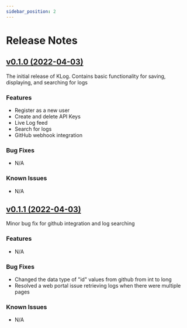 ```yaml
---
sidebar_position: 2
---
```


# Release Notes

## [v0.1.0 (2022-04-03)](https://github.com/Demetrioz/KLog/releases/tag/v0.1.0)

The initial release of KLog. Contains basic functionality for saving, displaying,
and searching for logs

### Features

- Register as a new user
- Create and delete API Keys
- Live Log feed
- Search for logs
- GitHub webhook integration

### Bug Fixes

- N/A

### Known Issues

- N/A

## [v0.1.1 (2022-04-03)](https://github.com/Demetrioz/KLog/releases/tag/v0.1.1)

Minor bug fix for github integration and log searching

### Features

- N/A

### Bug Fixes

- Changed the data type of "id" values from github from int to long
- Resolved a web portal issue retrieving logs when there were multiple pages

### Known Issues

- N/A
